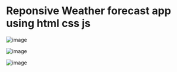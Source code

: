 # Reponsive Weather forecast app using html css js

![image](https://github.com/ajaykumar2004/skyscraper-html-css-js/assets/91714785/90fe13e9-8fc9-4299-805e-e16cddeea874)

![image](https://github.com/ajaykumar2004/skyscraper-html-css-js/assets/91714785/cd8143d7-4139-42c8-b4a5-4819cf98d42e)

![image](https://github.com/ajaykumar2004/skyscraper-html-css-js/assets/91714785/8f46d645-edde-4be6-98a0-0131d33aac09)
